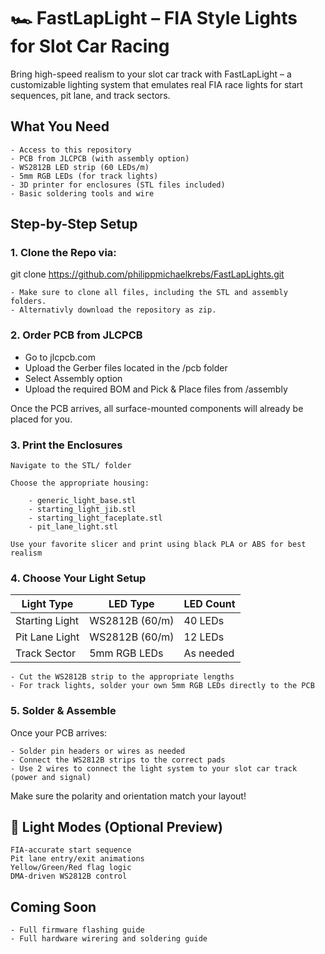 # 🏎️ FastLapLight – FIA Style Lights for Slot Car Racing

Bring high-speed realism to your slot car track with FastLapLight – a customizable lighting system that emulates real FIA race lights for start sequences, pit lane, and track sectors.

## What You Need

    - Access to this repository
    - PCB from JLCPCB (with assembly option)
    - WS2812B LED strip (60 LEDs/m)
    - 5mm RGB LEDs (for track lights)
    - 3D printer for enclosures (STL files included)
    - Basic soldering tools and wire

## Step-by-Step Setup
### 1. Clone the Repo via: 
 
git clone https://github.com/philippmichaelkrebs/FastLapLights.git

    - Make sure to clone all files, including the STL and assembly folders.
    - Alternativly download the repository as zip.

### 2. Order PCB from JLCPCB

- Go to jlcpcb.com
- Upload the Gerber files located in the /pcb folder
- Select Assembly option
- Upload the required BOM and Pick & Place files from /assembly

Once the PCB arrives, all surface-mounted components will already be placed for you.

### 3. Print the Enclosures

    Navigate to the STL/ folder

    Choose the appropriate housing:
    
        - generic_light_base.stl
        - starting_light_jib.stl
        - starting_light_faceplate.stl
        - pit_lane_light.stl

    Use your favorite slicer and print using black PLA or ABS for best realism

### 4. Choose Your Light Setup

 | Light Type   | LED Type |    LED Count |
 | -------------|----------|--------------|
|Starting Light |WS2812B (60/m)|    40 LEDs|
|Pit Lane Light |WS2812B (60/m) | 12 LEDs|
|Track Sector   |5mm RGB LEDs   | As needed|

    - Cut the WS2812B strip to the appropriate lengths
    - For track lights, solder your own 5mm RGB LEDs directly to the PCB

### 5. Solder & Assemble

Once your PCB arrives:

    - Solder pin headers or wires as needed
    - Connect the WS2812B strips to the correct pads
    - Use 2 wires to connect the light system to your slot car track (power and signal)

Make sure the polarity and orientation match your layout!

## 🚦 Light Modes (Optional Preview)

    FIA-accurate start sequence
    Pit lane entry/exit animations
    Yellow/Green/Red flag logic
    DMA-driven WS2812B control

## Coming Soon

    - Full firmware flashing guide
    - Full hardware wirering and soldering guide